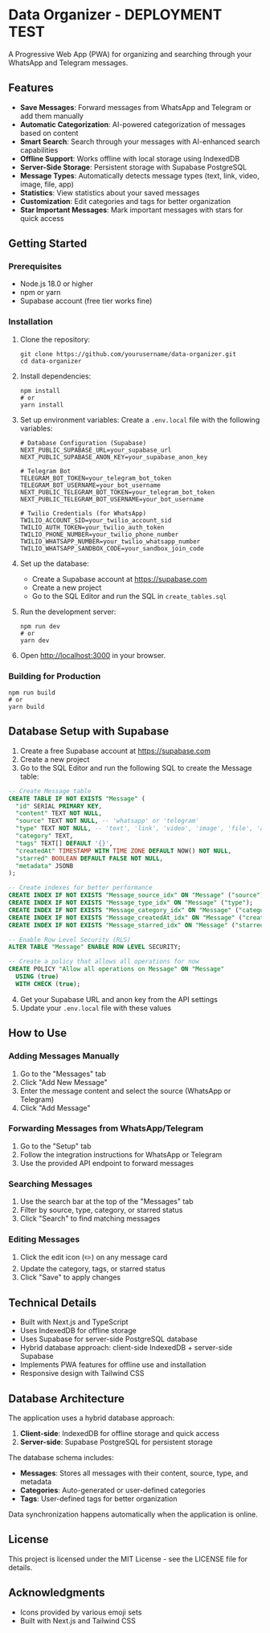 # Data Organizer - DEPLOYMENT TEST

A Progressive Web App (PWA) for organizing and searching through your WhatsApp and Telegram messages.

## Features

- **Save Messages**: Forward messages from WhatsApp and Telegram or add them manually
- **Automatic Categorization**: AI-powered categorization of messages based on content
- **Smart Search**: Search through your messages with AI-enhanced search capabilities
- **Offline Support**: Works offline with local storage using IndexedDB
- **Server-Side Storage**: Persistent storage with Supabase PostgreSQL
- **Message Types**: Automatically detects message types (text, link, video, image, file, app)
- **Statistics**: View statistics about your saved messages
- **Customization**: Edit categories and tags for better organization
- **Star Important Messages**: Mark important messages with stars for quick access

## Getting Started

### Prerequisites

- Node.js 18.0 or higher
- npm or yarn
- Supabase account (free tier works fine)

### Installation

1. Clone the repository:
   ```
   git clone https://github.com/yourusername/data-organizer.git
   cd data-organizer
   ```

2. Install dependencies:
   ```
   npm install
   # or
   yarn install
   ```

3. Set up environment variables:
   Create a `.env.local` file with the following variables:
   ```
   # Database Configuration (Supabase)
   NEXT_PUBLIC_SUPABASE_URL=your_supabase_url
   NEXT_PUBLIC_SUPABASE_ANON_KEY=your_supabase_anon_key
   
   # Telegram Bot
   TELEGRAM_BOT_TOKEN=your_telegram_bot_token
   TELEGRAM_BOT_USERNAME=your_bot_username
   NEXT_PUBLIC_TELEGRAM_BOT_TOKEN=your_telegram_bot_token
   NEXT_PUBLIC_TELEGRAM_BOT_USERNAME=your_bot_username
   
   # Twilio Credentials (for WhatsApp)
   TWILIO_ACCOUNT_SID=your_twilio_account_sid
   TWILIO_AUTH_TOKEN=your_twilio_auth_token
   TWILIO_PHONE_NUMBER=your_twilio_phone_number
   TWILIO_WHATSAPP_NUMBER=your_twilio_whatsapp_number
   TWILIO_WHATSAPP_SANDBOX_CODE=your_sandbox_join_code
   ```

4. Set up the database:
   - Create a Supabase account at https://supabase.com
   - Create a new project
   - Go to the SQL Editor and run the SQL in `create_tables.sql`

5. Run the development server:
   ```
   npm run dev
   # or
   yarn dev
   ```

6. Open [http://localhost:3000](http://localhost:3000) in your browser.

### Building for Production

```
npm run build
# or
yarn build
```

## Database Setup with Supabase

1. Create a free Supabase account at https://supabase.com
2. Create a new project
3. Go to the SQL Editor and run the following SQL to create the Message table:

```sql
-- Create Message table
CREATE TABLE IF NOT EXISTS "Message" (
  "id" SERIAL PRIMARY KEY,
  "content" TEXT NOT NULL,
  "source" TEXT NOT NULL, -- 'whatsapp' or 'telegram'
  "type" TEXT NOT NULL, -- 'text', 'link', 'video', 'image', 'file', 'app', 'other'
  "category" TEXT,
  "tags" TEXT[] DEFAULT '{}',
  "createdAt" TIMESTAMP WITH TIME ZONE DEFAULT NOW() NOT NULL,
  "starred" BOOLEAN DEFAULT FALSE NOT NULL,
  "metadata" JSONB
);

-- Create indexes for better performance
CREATE INDEX IF NOT EXISTS "Message_source_idx" ON "Message" ("source");
CREATE INDEX IF NOT EXISTS "Message_type_idx" ON "Message" ("type");
CREATE INDEX IF NOT EXISTS "Message_category_idx" ON "Message" ("category");
CREATE INDEX IF NOT EXISTS "Message_createdAt_idx" ON "Message" ("createdAt");
CREATE INDEX IF NOT EXISTS "Message_starred_idx" ON "Message" ("starred");

-- Enable Row Level Security (RLS)
ALTER TABLE "Message" ENABLE ROW LEVEL SECURITY;

-- Create a policy that allows all operations for now
CREATE POLICY "Allow all operations on Message" ON "Message"
  USING (true)
  WITH CHECK (true);
```

4. Get your Supabase URL and anon key from the API settings
5. Update your `.env.local` file with these values

## How to Use

### Adding Messages Manually

1. Go to the "Messages" tab
2. Click "Add New Message"
3. Enter the message content and select the source (WhatsApp or Telegram)
4. Click "Add Message"

### Forwarding Messages from WhatsApp/Telegram

1. Go to the "Setup" tab
2. Follow the integration instructions for WhatsApp or Telegram
3. Use the provided API endpoint to forward messages

### Searching Messages

1. Use the search bar at the top of the "Messages" tab
2. Filter by source, type, category, or starred status
3. Click "Search" to find matching messages

### Editing Messages

1. Click the edit icon (✏️) on any message card
2. Update the category, tags, or starred status
3. Click "Save" to apply changes

## Technical Details

- Built with Next.js and TypeScript
- Uses IndexedDB for offline storage
- Uses Supabase for server-side PostgreSQL database
- Hybrid database approach: client-side IndexedDB + server-side Supabase
- Implements PWA features for offline use and installation
- Responsive design with Tailwind CSS

## Database Architecture

The application uses a hybrid database approach:

1. **Client-side**: IndexedDB for offline storage and quick access
2. **Server-side**: Supabase PostgreSQL for persistent storage

The database schema includes:

- **Messages**: Stores all messages with their content, source, type, and metadata
- **Categories**: Auto-generated or user-defined categories
- **Tags**: User-defined tags for better organization

Data synchronization happens automatically when the application is online.

## License

This project is licensed under the MIT License - see the LICENSE file for details.

## Acknowledgments

- Icons provided by various emoji sets
- Built with Next.js and Tailwind CSS
